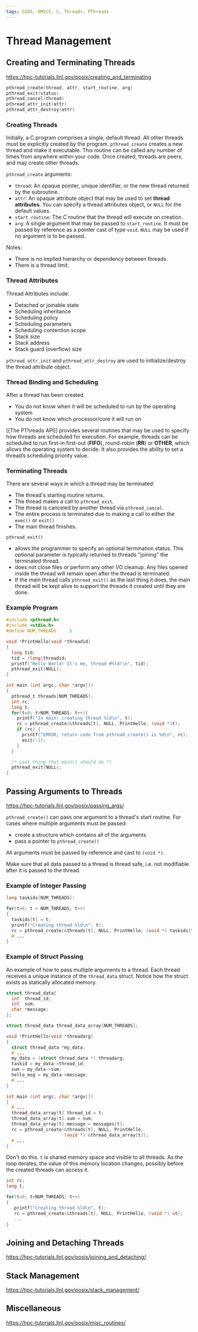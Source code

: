 ```yaml
---
tags: GIOS, OMSCS, C, Threads, PThreads
---
```

#  Thread Management

## Creating and Terminating Threads
https://hpc-tutorials.llnl.gov/posix/creating_and_terminating

```c
pthread_create(thread, attr, start_routine, arg)
pthread_exit(status)
pthread_cancel(thread)
pthread_attr_init(attr)
pthread_attr_destroy(attr)
```

### Creating Threads
Initially, a C program comprises a single, default thread. All other threads must be explicitly created by the program. `pthread_create` creates a new thread and make it executable. This routine can be called any number of times from anywhere within your code. Once created, threads are peers, and may create other threads.

`pthread_create` arguments:
- `thread`: An opaque pointer, unique identifier, or the new thread returned by the subroutine.
- `attr`: An opaque attribute object that may be used to set **thread attributes**. You can specify a thread attributes object, or `NULL` for the default values.
- `start_routine`: The C routine that the thread will execute on creation.
- `arg`: A single argument that may be passed to `start_routine`. It must be passed by reference as a pointer cast of type `void`. `NULL` may be used if no argument is to be passed.

Notes:
- There is no implied hierarchy or dependency between threads.
- There is a thread limit.

### Thread Attributes
Thread Attributes include:
- Detached or joinable state
- Scheduling inheritance
- Scheduling policy
- Scheduling parameters
- Scheduling contention scope
- Stack size
- Stack address
- Stack guard (overflow) size

`pthread_attr_init` and `pthread_attr_destroy` are used to initialize/destroy the thread attribute object.

### Thread Binding and Scheduling
After a thread has been created
- You do not know when it will be scheduled to run by the operating system
- You do not know which processor/core it will run on

[[The PThreads API]] provides several routines that may be used to specify how threads are scheduled for execution. For example, threads can be scheduled to run first-in first-out (**FIFO**), round-robin (**RR**) or **OTHER**, which allows the operating system to decide. It also provides the ability to set a thread’s scheduling priority value.

### Terminating Threads
There are several ways in which a thread may be terminated:

- The thread's starting routine *return*s.
- The thread makes a call to `pthread_exit`.
- The thread is canceled by another thread via `pthread_cancel`.
- The entire process is terminated due to making a call to either the `exec()` or `exit()`
- The main thread finishes.

`pthread_exit()`
- allows the programmer to specify an optional termination status. This optional parameter is typically returned to threads "joining" the terminated thread.
- does not close files or perform any other I/O cleanup. Any files opened inside the thread will remain open after the thread is terminated.
- If the main thread calls `pthread_exit()` as the last thing it does, the main thread will be kept alive to support the threads it created until they are done.

### Example Program

```c
#include <pthread.h>
#include <stdio.h>
#define NUM_THREADS     5

void *PrintHello(void *threadid)
{
  long tid;
  tid = (long)threadid;
  printf("Hello World! It's me, thread #%ld!\n", tid);
  pthread_exit(NULL);
}

int main (int argc, char *argv[])
{
  pthread_t threads[NUM_THREADS];
  int rc;
  long t;
  for(t=0; t<NUM_THREADS; t++){
    printf("In main: creating thread %ld\n", t);
    rc = pthread_create(&threads[t], NULL, PrintHello, (void *)t);
    if (rc) {
      printf("ERROR; return code from pthread_create() is %d\n", rc);
      exit(-1);
    }
  }

  /* Last thing that main() should do */
  pthread_exit(NULL);
}
```




## Passing Arguments to Threads
https://hpc-tutorials.llnl.gov/posix/passing_args/

`pthread_create()` can pass one argument to a thread's start routine. For cases where multiple arguments must be passed:
- create a structure which contains all of the arguments
- pass a pointer to `pthread_create()`

All arguments must be passed by reference and cast to `(void *)`.

Make sure that all data passed to a thread is thread safe, i.e. not modifiable after it is passed to the thread.

### Example of Integer Passing
```c
long taskids[NUM_THREADS];

for(t=0; t < NUM_THREADS; t++)
{
  taskids[t] = t;
  printf("Creating thread %ld\n", t);
  rc = pthread_create(&threads[t], NULL, PrintHello, (void *) taskids[t]);
  # ...
}
```

### Example of Struct Passing
An example of how to pass multiple arguments to a thread. Each thread receives a unique instance of the `thread_data` struct. Notice how the struct exists as statically allocated memory.

```c
struct thread_data{
  int  thread_id;
  int  sum;
  char *message;
};

struct thread_data thread_data_array[NUM_THREADS];

void *PrintHello(void *threadarg)
{
  struct thread_data *my_data;
  # ...
  my_data = (struct thread_data *) threadarg;
  taskid = my_data->thread_id;
  sum = my_data->sum;
  hello_msg = my_data->message;
  # ...
}

int main (int argc, char *argv[])
{
  # ...
  thread_data_array[t].thread_id = t;
  thread_data_array[t].sum = sum;
  thread_data_array[t].message = messages[t];
  rc = pthread_create(&threads[t], NULL, PrintHello, 
                      (void *) &thread_data_array[t]);
  # ...
}
```

Don't do this. `t` is shared memory space and visible to all threads. As the loop iterates, the value of this memory location changes, possibly before the created threads can access it.

```c
int rc;
long t;

for(t=0; t<NUM_THREADS; t++) 
{
   printf("Creating thread %ld\n", t);
   rc = pthread_create(&threads[t], NULL, PrintHello, (void *) &t);
   ...
}
```



## Joining and Detaching Threads
https://hpc-tutorials.llnl.gov/posix/joining_and_detaching/

## Stack Management
https://hpc-tutorials.llnl.gov/posix/stack_management/

## Miscellaneous
https://hpc-tutorials.llnl.gov/posix/misc_routines/